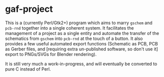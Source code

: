 gaf-project
===========

This is a (currently Perl/Gtk2+) program which aims to marry `gschem` and `pcb-rnd` together into a single
coherent system.  It facilitates the management of a project as a single entity and automate the transfer 
of the schematics from `gschem` into `pcb-rnd` at the touch of a button.  It also provides a few useful
automated export functions (Schematic as PCB, PCB as Gerber files, and [requiring extra un-published software,
so don't use it] export to PNGs/SVGs for Blender rendering).

It is still very much a work-in-progress, and will eventually be converted to pure C instead of Perl.
